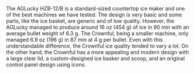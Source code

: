 The AGLucky HZB-12/B is a standard-sized countertop ice maker and one of the best machines we have tested. The design is very basic and some parts, like the ice basket, are generic and of low quality. However, the AGLucky managed to produce around 16 oz (454 g) of ice in 90 min with an average bullet weight of 6.3 g. The Crownful, being a smaller machine, only managed 6.9 oz (196 g) in 87 min at 4 g per bullet. Even with this understandable difference, the Crownful ice quality tended to vary a lot. On the other hand, the Crownful has a more appealing and modern design with a large clear lid, a custom-designed ice basker and scoop, and an original control panel design using icons.